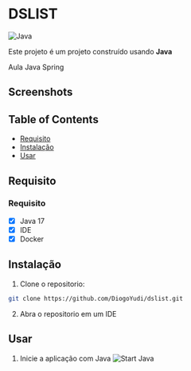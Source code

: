 # DSLIST

![Java](https://img.shields.io/badge/java-%23ED8B00.svg?style=for-the-badge&logo=openjdk&logoColor=white)

Este projeto é um projeto construído usando **Java**

Aula Java Spring

## Screenshots 

## Table of Contents

- [Requisito](#requisito)
- [Instalação](#instalação)
- [Usar](#usar)


## Requisito

### Requisito

- [x] Java 17
- [x] IDE
- [x] Docker

## Instalação

1. Clone o repositorio:

```bash
git clone https://github.com/DiogoYudi/dslist.git
```

2. Abra o repositorio em um IDE

## Usar

1. Inicie a aplicação com Java
![Start Java](https://i.imgur.com/obVdNNz.png)




